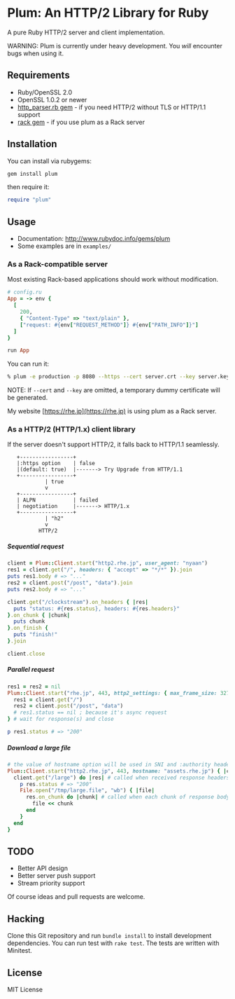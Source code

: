 # Plum: An HTTP/2 Library for Ruby

A pure Ruby HTTP/2 server and client implementation.

WARNING: Plum is currently under heavy development. You *will* encounter bugs when using it.

## Requirements

* Ruby/OpenSSL 2.0
* OpenSSL 1.0.2 or newer
* [http_parser.rb gem](https://rubygems.org/gems/http_parser.rb) - if you need HTTP/2 without TLS or HTTP/1.1 support
* [rack gem](https://rubygems.org/gems/rack) - if you use plum as a Rack server


## Installation

You can install via rubygems:

~~~sh
gem install plum
~~~

then require it:

~~~ruby
require "plum"
~~~

## Usage

* Documentation: http://www.rubydoc.info/gems/plum
* Some examples are in `examples/`


### As a Rack-compatible server

Most existing Rack-based applications should work without modification.

~~~ruby
# config.ru
App = -> env {
  [
    200,
    { "Content-Type" => "text/plain" },
    ["request: #{env["REQUEST_METHOD"]} #{env["PATH_INFO"]}"]
  ]
}

run App
~~~

You can run it:

~~~sh
% plum -e production -p 8080 --https --cert server.crt --key server.key config.ru
~~~

NOTE: If `--cert` and `--key` are omitted, a temporary dummy certificate will be generated.

My website [https://rhe.jp](https://rhe.jp) is using plum as a Rack server.


### As a HTTP/2 (HTTP/1.x) client library

If the server doesn't support HTTP/2, it falls back to HTTP/1.1 seamlessly.

~~~
   +-----------------+
   |:https option    | false
   |(default: true)  |-------> Try Upgrade from HTTP/1.1
   +-----------------+
            | true
            v
   +-----------------+
   | ALPN            | failed
   | negotiation     |-------> HTTP/1.x
   +-----------------+
            | "h2"
            v
          HTTP/2
~~~


##### Sequential request

~~~ruby
client = Plum::Client.start("http2.rhe.jp", user_agent: "nyaan")
res1 = client.get("/", headers: { "accept" => "*/*" }).join
puts res1.body # => "..."
res2 = client.post("/post", "data").join
puts res2.body # => "..."

client.get("/clockstream").on_headers { |res|
  puts "status: #{res.status}, headers: #{res.headers}"
}.on_chunk { |chunk|
  puts chunk
}.on_finish {
  puts "finish!"
}.join

client.close
~~~


##### Parallel request

~~~ruby
res1 = res2 = nil
Plum::Client.start("rhe.jp", 443, http2_settings: { max_frame_size: 32768 }) { |client|
  res1 = client.get("/")
  res2 = client.post("/post", "data")
  # res1.status == nil ; because it's async request
} # wait for response(s) and close

p res1.status # => "200"
~~~


##### Download a large file

~~~ruby
# the value of hostname option will be used in SNI and :authority header
Plum::Client.start("http2.rhe.jp", 443, hostname: "assets.rhe.jp") { |client|
  client.get("/large") do |res| # called when received response headers
    p res.status # => "200"
    File.open("/tmp/large.file", "wb") { |file|
      res.on_chunk do |chunk| # called when each chunk of response body arrived
        file << chunk
      end
    }
  end
}
~~~


## TODO

* Better API design
* Better server push support
* Stream priority support

Of course ideas and pull requests are welcome.

## Hacking

Clone this Git repository and run `bundle install` to install development dependencies. You can run test with `rake test`. The tests are written with Minitest.


## License
MIT License
